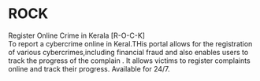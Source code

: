 # ROCK
Register Online Crime in Kerala [R-O-C-K]                                                                                                                           
To report a cybercrime online in Keral.THis portal allows for the registration of various cybercrimes,including financial fraud and also enables users to track the progress of the complain . It allows victims to register complaints online and track their progress. Available for 24/7.
